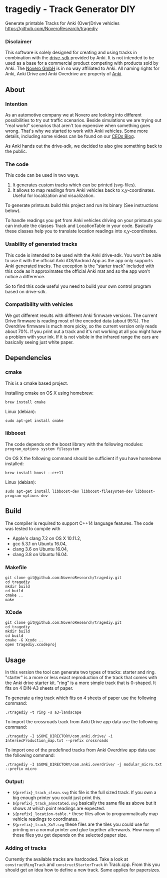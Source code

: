 # tragediy - Track Generator DIY
Generate printable Tracks for Anki (Over)Drive vehicles
https://github.com/NoveroResearch/tragediy

### Disclaimer
This software is solely designed for creating and using tracks in combination with the [drive-sdk](https://github.com/anki/drive-sdk) provided by Anki. It is not intended to be used as a base for a commercial product competing with products sold by Anki.
The [Novero GmbH](http://novero.com) is in no way affiliated to Anki. All naming rights for Anki, Anki Drive and Anki Overdrive are property of [Anki](http://anki.com).

## About
### Intention

As an automotive company we at Novero are looking into different possibilities to try out traffic scenarios. Beside simulations we are trying out "real world" scenarios that aren't too expensive when something goes wrong. That's why we started to work with Anki vehicles. Some more details, including some videos can be found on our [CEOs Blog](http://freddiegeier.com/en/innovation-at-novero-why-we-are-excited-about-model-cars/).

As Anki hands out the drive-sdk, we decided to also give something back to the public.

### The code

This code can be used in two ways.

  1. It generates custom tracks which can be printed (svg-files).
  2. It allows to map readings from Anki vehicles back to x,y-coordinates. Useful for localization and visualization.

To generate printouts build this project and run its binary (See instructions below).

To handle readings you get from Anki vehicles driving on your printouts you can include the classes Track and LocationTable in your code. Basically these classes help you to translate location readings into x,y-coordinates.

### Usability of generated tracks
This code is intended to be used with the Anki drive-sdk. You won't be able to use it with the official Anki iOS/Android App as the app only supports Anki generated tracks. The exception is the "starter track" included with this code as it approximates the official Anki mat and so the app won't notice a difference.

So to find this code useful you need to build your own control program based on drive-sdk.

### Compatibility with vehicles
We got different results with different Anki firmware versions. The current Drive firmware is reading most of the encoded data (about 95%). The Overdrive firmware is much more picky, so the current version only reads about 70%.
If you print out a track and it's not working at all you might have a problem with your ink. If it is not visible in the infrared range the cars are basically seeing just white paper.

## Dependencies

### cmake
This is a cmake based project.

Installing cmake on OS X using homebrew:

	brew install cmake

Linux (debian):

	sudo apt-get install cmake

### libboost
The code depends on the boost library with the following modules: `program_options system filesystem`

On OS X the following command should be sufficient if you have homebrew installed:

	brew install boost --c++11

Linux (debian):
	
	sudo apt-get install libboost-dev libboost-filesystem-dev libboost-program-options-dev

## Build

The compiler is required to support C++14 language features. The code was tested to compile with

 * Apple's clang 7.2 on OS X 10.11.2,
 * gcc 5.3.1 on Ubuntu 16.04,
 * clang 3.6 on Ubuntu 16.04,
 * clang 3.8 on Ubuntu 16.04.

### Makefile

	git clone git@github.com:NoveroResearch/tragediy.git
	cd tragediy
	mkdir build
	cd build
	cmake ..
	make

### XCode

	git clone git@github.com:NoveroResearch/tragediy.git
	cd tragediy
	mkdir build
	cd build
	cmake -G Xcode ..
	open tragediy.xcodeproj

## Usage

In this version the tool can generate two types of tracks: starter and ring.
"starter" is a more or less exact reproduction of the track that comes with the Anki drive starter kit. "ring" is a more simple track that is 0-shaped. It fits on 4 DIN-A3 sheets of paper.

To generate a ring track which fits on 4 sheets of paper use the following command:

	./tragediy -t ring -s a3-landscape

To import the crossroads track from Anki Drive app data use the following command:

	./tragediy -I $SOME_DIRECTORY/com.anki.drive/ -i IntersecProduction_map.txt --prefix crossroads

To import one of the predefined tracks from Anki Overdrive app data use the following command:

	./tragediy -I $SOME_DIRECTORY/com.anki.overdrive/ -j modular_micro.txt --prefix micro

### Output:

 * `${prefix}_track_clean.svg` this file is the full sized track. If you own a big enough printer you could just print this.
 * `${prefix}_track_annotated.svg` basically the same file as above but it shows at which point readings are expected.
 * `${prefix}_location-table.*` these files allow to programmatically map vehicle readings to coordinates.
 * `${prefix}_track_XxY.svg` these files are the tiles you could use for printing on a normal printer and glue together afterwards. How many of those files you get depends on the selected paper size.

### Adding of tracks
Currently the available tracks are hardcoded. Take a look at `constructRingTrack` and `constructStarterTrack` in Track.cpp. From this you should get an idea how to define a new track. Same applies for papersizes.


